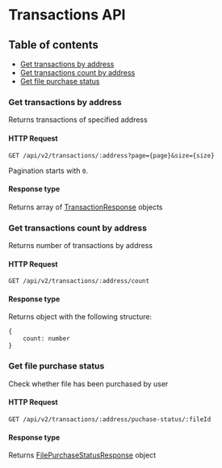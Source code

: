 # Transactions API

## Table of contents

- [Get transactions by address](#get-transactions-by-address)
- [Get transactions count by address](#get-transactions-count-by-address)
- [Get file purchase status](#get-file-purchase-status)

### Get transactions by address

Returns transactions of specified address

#### HTTP Request

````
GET /api/v2/transactions/:address?page={page}&size={size}
````

Pagination starts with `0`.

#### Response type

Returns array of [TransactionResponse](https://github.com/Prometeus-Network/data-mart-node/blob/master/backend/docs/api-types.md#transactionresponse) objects

### Get transactions count by address

Returns number of transactions by address

#### HTTP Request

````
GET /api/v2/transactions/:address/count
````

#### Response type

Returns object with the following structure:

````
{
    count: number
}
````

### Get file purchase status

Check whether file has been purchased by user

#### HTTP Request

````
GET /api/v2/transactions/:address/puchase-status/:fileId
````

#### Response type

Returns [FilePurchaseStatusResponse](https://github.com/Prometeus-Network/data-mart-node/blob/master/backend/docs/api-types.md#filepurchasestatus) object

